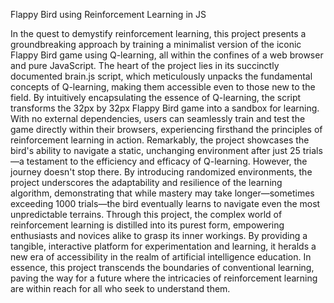 Flappy Bird using Reinforcement Learning in JS


In the quest to demystify reinforcement learning, this project presents a
groundbreaking approach by training a minimalist version of the iconic Flappy
Bird game using Q-learning, all within the confines of a web browser and pure
JavaScript. The heart of the project lies in its succinctly documented brain.js
script, which meticulously unpacks the fundamental concepts of Q-learning,
making them accessible even to those new to the field. By intuitively
encapsulating the essence of Q-learning, the script transforms the 32px by 32px
Flappy Bird game into a sandbox for learning. With no external dependencies,
users can seamlessly train and test the game directly within their browsers,
experiencing firsthand the principles of reinforcement learning in action.
Remarkably, the project showcases the bird's ability to navigate a static,
unchanging environment after just 25 trials—a testament to the efficiency and
efficacy of Q-learning. However, the journey doesn't stop there. By introducing
randomized environments, the project underscores the adaptability and
resilience of the learning algorithm, demonstrating that while mastery may take
longer—sometimes exceeding 1000 trials—the bird eventually learns to
navigate even the most unpredictable terrains. Through this project, the complex
world of reinforcement learning is distilled into its purest form, empowering
enthusiasts and novices alike to grasp its inner workings. By providing a
tangible, interactive platform for experimentation and learning, it heralds a new
era of accessibility in the realm of artificial intelligence education.
In essence, this project transcends the boundaries of conventional learning,
paving the way for a future where the intricacies of reinforcement learning are
within reach for all who seek to understand them.





